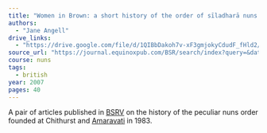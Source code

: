 ```yaml
---
title: "Women in Brown: a short history of the order of sīladharā nuns of the English Forest Sangha"
authors:
  - "Jane Angell"
drive_links:
  - "https://drive.google.com/file/d/1QIBbDakoh7v-xF3gmjokyCdudF_fHld2/view?usp=drivesdk"
source_url: "https://journal.equinoxpub.com/BSR/search/index?query=&dateFromYear=2006&dateFromMonth=&dateFromDay=&dateToYear=2008&dateToMonth=&dateToDay=&authors=Angell"
course: nuns
tags:
  - british
year: 2007
pages: 40
---
```


A pair of articles published in [BSRV](/journals/bsr) on the history of the peculiar nuns order founded at Chithurst and [Amaravati](/publishers/amaravati) in 1983.
